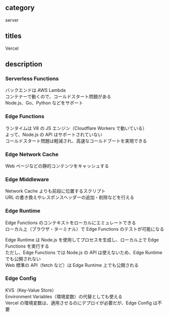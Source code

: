 ## category

server

## titles

Vercel

## description

### Serverless Functions

バックエンドは AWS Lambda  
コンテナーで動くので、コールドスタート問題がある  
Node.js、Go、Python などをサポート

### Edge Functions

ランタイムは V8 の JS エンジン（Cloudflare Workers で動いている）  
よって、Node.js の API はサポートされていない  
コールドスタート問題は軽減され、高速なコールドブートを実現できる

### Edge Network Cache

Web ページなどの静的コンテンツをキャッシュする

### Edge Middleware

Network Cache よりも前段に位置するスクリプト  
URL の書き換えやレスポンスヘッダーの追加・削除などを行える

### Edge Runtime

Edge Functions のコンテキストをローカルにエミュレートできる  
ローカル上（ブラウザ・ターミナル）で Edge Functions のテストが可能になる

Edge Runtime は Node.js を使用してプロセスを生成し、ローカル上で Edge Functions を実行する  
ただし、Edge Functions では Node.js の API は使えないため、Edge Runtime でも公開されない  
Web 標準の API（fetch など）は Edge Runtime 上でも公開される

### Edge Config

KVS（Key-Value Store）  
Environment Variables（環境変数）の代替としても使える  
Vercel の環境変数は、適用させるのにデプロイが必要だが、Edge Config は不要
